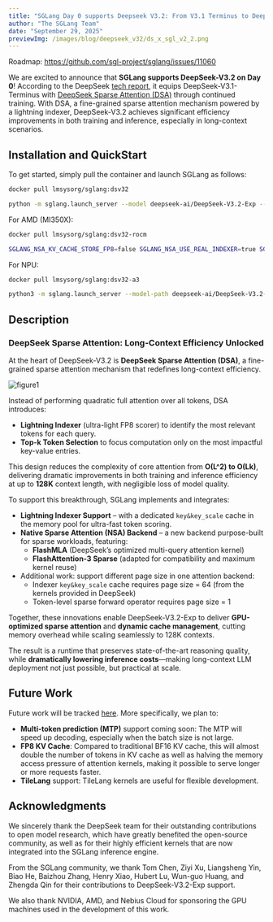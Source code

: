 ```yaml
---
title: "SGLang Day 0 supports Deepseek V3.2: From V3.1 Terminus to Deepseek Sparse Attention"
author: "The SGLang Team"
date: "September 29, 2025"
previewImg: /images/blog/deepseek_v32/ds_x_sgl_v2_2.png
---
```

Roadmap: https://github.com/sgl-project/sglang/issues/11060

We are excited to announce that **SGLang supports DeepSeek-V3.2 on Day 0**! According to the DeepSeek [tech report](https://github.com/deepseek-ai/DeepSeek-V3.2-Exp/blob/main/DeepSeek_V3_2.pdf), it equips DeepSeek-V3.1-Terminus with [DeepSeek Sparse Attention (DSA)](https://arxiv.org/pdf/2502.11089) through continued training. With DSA, a fine-grained sparse attention mechanism powered by a lightning indexer, DeepSeek-V3.2 achieves significant efficiency improvements in both training and inference, especially in long-context scenarios. 


## Installation and QuickStart

To get started, simply pull the container and launch SGLang as follows:

```bash
docker pull lmsysorg/sglang:dsv32

python -m sglang.launch_server --model deepseek-ai/DeepSeek-V3.2-Exp --tp 8 --dp 8 --enable-dp-attention
```

For AMD (MI350X):

```bash
docker pull lmsysorg/sglang:dsv32-rocm

SGLANG_NSA_KV_CACHE_STORE_FP8=false SGLANG_NSA_USE_REAL_INDEXER=true SGLANG_NSA_USE_TILELANG_PREFILL=true python -m sglang.launch_server --model-path deepseek-ai/DeepSeek-V3.2-Exp --disable-cuda-graph --tp 8 --mem-fraction-static 0.85 --page-size 64 --nsa-prefill "tilelang" --nsa-decode "tilelang"
```


For NPU:

```bash
docker pull lmsysorg/sglang:dsv32-a3

python3 -m sglang.launch_server --model-path deepseek-ai/DeepSeek-V3.2-Exp --trust-remote-code --attention-backend ascend --mem-fraction-static 0.85 --chunked-prefill-size 32768 --disable-radix-cache --tp-size 16 --quantization w8a8_int8
```


## Description

### DeepSeek Sparse Attention: Long-Context Efficiency Unlocked

At the heart of DeepSeek-V3.2 is **DeepSeek Sparse Attention (DSA)**, a fine-grained sparse attention mechanism that redefines long-context efficiency.

![figure1](/images/blog/deepseek_v32/DSA.png)

Instead of performing quadratic full attention over all tokens, DSA introduces:

* **Lightning Indexer** (ultra-light FP8 scorer) to identify the most relevant tokens for each query.
* **Top-k Token Selection** to focus computation only on the most impactful key-value entries.

This design reduces the complexity of core attention from **O(L^2) to O(Lk)**, delivering dramatic improvements in both training and inference efficiency at up to **128K** context length, with negligible loss of model quality.

To support this breakthrough, SGLang implements and integrates:

* **Lightning Indexer Support** – with a dedicated `key&key_scale` cache in the memory pool for ultra-fast token scoring.
* **Native Sparse Attention (NSA) Backend** – a new backend purpose-built for sparse workloads, featuring:
    * **FlashMLA** (DeepSeek’s optimized multi-query attention kernel)
    * **FlashAttention-3 Sparse** (adapted for compatibility and maximum kernel reuse)
* Additional work: support different page size in one attention backend:
    * Indexer `key&key_scale` cache requires page size = 64 (from the kernels provided in DeepSeek)
    * Token-level sparse forward operator requires page size = 1

Together, these innovations enable DeepSeek-V3.2-Exp to deliver **GPU-optimized sparse attention** and **dynamic cache management**, cutting memory overhead while scaling seamlessly to 128K contexts.

The result is a runtime that preserves state-of-the-art reasoning quality, while **dramatically lowering inference costs**—making long-context LLM deployment not just possible, but practical at scale.

## Future Work

Future work will be tracked [here](https://github.com/sgl-project/sglang/issues/11060). More specifically, we plan to:

* **Multi-token prediction (MTP)** support coming soon: The MTP will speed up decoding, especially when the batch size is not large.
* **FP8 KV Cache**: Compared to traditional BF16 KV cache, this will almost double the number of tokens in KV cache as well as halving the memory access pressure of attention kernels, making it possible to serve longer or more requests faster.
* **TileLang** support: TileLang kernels are useful for flexible development.

## Acknowledgments

We sincerely thank the DeepSeek team for their outstanding contributions to open model research, which have greatly benefited the open-source community, as well as for their highly efficient kernels that are now integrated into the SGLang inference engine.

From the SGLang community, we thank Tom Chen, Ziyi Xu, Liangsheng Yin, Biao He, Baizhou Zhang, Henry Xiao, Hubert Lu, Wun-guo Huang, and Zhengda Qin for their contributions to DeepSeek-V3.2-Exp support.

We also thank NVIDIA, AMD, and Nebius Cloud for sponsoring the GPU machines used in the development of this work.